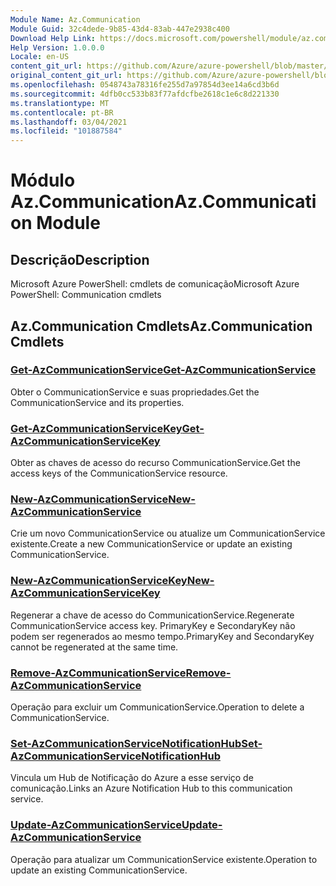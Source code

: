 ```yaml
---
Module Name: Az.Communication
Module Guid: 32c4dede-9b85-43d4-83ab-447e2938c400
Download Help Link: https://docs.microsoft.com/powershell/module/az.communication
Help Version: 1.0.0.0
Locale: en-US
content_git_url: https://github.com/Azure/azure-powershell/blob/master/src/Communication/help/Az.Communication.md
original_content_git_url: https://github.com/Azure/azure-powershell/blob/master/src/Communication/help/Az.Communication.md
ms.openlocfilehash: 0548743a78316fe255d7a97854d3ee14a6cd3b6d
ms.sourcegitcommit: 4dfb0cc533b83f77afdcfbe2618c1e6c8d221330
ms.translationtype: MT
ms.contentlocale: pt-BR
ms.lasthandoff: 03/04/2021
ms.locfileid: "101887584"
---
```

# <span data-ttu-id="aa5c7-101">Módulo Az.Communication</span><span class="sxs-lookup"><span data-stu-id="aa5c7-101">Az.Communication Module</span></span>
## <span data-ttu-id="aa5c7-102">Descrição</span><span class="sxs-lookup"><span data-stu-id="aa5c7-102">Description</span></span>
<span data-ttu-id="aa5c7-103">Microsoft Azure PowerShell: cmdlets de comunicação</span><span class="sxs-lookup"><span data-stu-id="aa5c7-103">Microsoft Azure PowerShell: Communication cmdlets</span></span>

## <span data-ttu-id="aa5c7-104">Az.Communication Cmdlets</span><span class="sxs-lookup"><span data-stu-id="aa5c7-104">Az.Communication Cmdlets</span></span>
### [<span data-ttu-id="aa5c7-105">Get-AzCommunicationService</span><span class="sxs-lookup"><span data-stu-id="aa5c7-105">Get-AzCommunicationService</span></span>](Get-AzCommunicationService.md)
<span data-ttu-id="aa5c7-106">Obter o CommunicationService e suas propriedades.</span><span class="sxs-lookup"><span data-stu-id="aa5c7-106">Get the CommunicationService and its properties.</span></span>

### [<span data-ttu-id="aa5c7-107">Get-AzCommunicationServiceKey</span><span class="sxs-lookup"><span data-stu-id="aa5c7-107">Get-AzCommunicationServiceKey</span></span>](Get-AzCommunicationServiceKey.md)
<span data-ttu-id="aa5c7-108">Obter as chaves de acesso do recurso CommunicationService.</span><span class="sxs-lookup"><span data-stu-id="aa5c7-108">Get the access keys of the CommunicationService resource.</span></span>

### [<span data-ttu-id="aa5c7-109">New-AzCommunicationService</span><span class="sxs-lookup"><span data-stu-id="aa5c7-109">New-AzCommunicationService</span></span>](New-AzCommunicationService.md)
<span data-ttu-id="aa5c7-110">Crie um novo CommunicationService ou atualize um CommunicationService existente.</span><span class="sxs-lookup"><span data-stu-id="aa5c7-110">Create a new CommunicationService or update an existing CommunicationService.</span></span>

### [<span data-ttu-id="aa5c7-111">New-AzCommunicationServiceKey</span><span class="sxs-lookup"><span data-stu-id="aa5c7-111">New-AzCommunicationServiceKey</span></span>](New-AzCommunicationServiceKey.md)
<span data-ttu-id="aa5c7-112">Regenerar a chave de acesso do CommunicationService.</span><span class="sxs-lookup"><span data-stu-id="aa5c7-112">Regenerate CommunicationService access key.</span></span>
<span data-ttu-id="aa5c7-113">PrimaryKey e SecondaryKey não podem ser regenerados ao mesmo tempo.</span><span class="sxs-lookup"><span data-stu-id="aa5c7-113">PrimaryKey and SecondaryKey cannot be regenerated at the same time.</span></span>

### [<span data-ttu-id="aa5c7-114">Remove-AzCommunicationService</span><span class="sxs-lookup"><span data-stu-id="aa5c7-114">Remove-AzCommunicationService</span></span>](Remove-AzCommunicationService.md)
<span data-ttu-id="aa5c7-115">Operação para excluir um CommunicationService.</span><span class="sxs-lookup"><span data-stu-id="aa5c7-115">Operation to delete a CommunicationService.</span></span>

### [<span data-ttu-id="aa5c7-116">Set-AzCommunicationServiceNotificationHub</span><span class="sxs-lookup"><span data-stu-id="aa5c7-116">Set-AzCommunicationServiceNotificationHub</span></span>](Set-AzCommunicationServiceNotificationHub.md)
<span data-ttu-id="aa5c7-117">Vincula um Hub de Notificação do Azure a esse serviço de comunicação.</span><span class="sxs-lookup"><span data-stu-id="aa5c7-117">Links an Azure Notification Hub to this communication service.</span></span>

### [<span data-ttu-id="aa5c7-118">Update-AzCommunicationService</span><span class="sxs-lookup"><span data-stu-id="aa5c7-118">Update-AzCommunicationService</span></span>](Update-AzCommunicationService.md)
<span data-ttu-id="aa5c7-119">Operação para atualizar um CommunicationService existente.</span><span class="sxs-lookup"><span data-stu-id="aa5c7-119">Operation to update an existing CommunicationService.</span></span>

